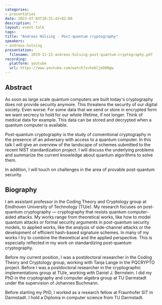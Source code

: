 ```yaml
---
categories:
- presentaties
date: 2023-07-03T10:31:43+02:00
description: ""
layout: event-talk
tags:
title: "Andreas Hülsing - Post-quantum cryptography"
speakers:
- andreas-hulsing
presentation:
  filename: 2019-11-21-andreas-hulsing-post-quantum-cryptography.pdf
recording:
  platform: youtube
  url: https://www.youtube.com/watch?v=hebljeD0Ngw
---
```


## Abstract

As soon as large scale quantum computers are built today's cryptography does not provide security anymore. This threatens the security of our digital society. Even worse: For some data that we send or store in encrypted form we want secrecy to hold for our whole lifetime, if not longer. Think of medical data for example. This data can be stored and decrypted when a quantum computer is available.

Post-quantum cryptography is the study of conventional cryptography in the presence of an adversary with access to a quantum computer. In this talk I will give an overview of the landscape of schemes submitted to the recent NIST standardization project. I will discuss the underlying problems and summarize the current knowledge about quantum algorithms to solve them.

In addition, I will touch on challenges in the area of provable post-quantum security.

## Biography

I am assistant professor in the Coding Theory and Cryptology group at Eindhoven University of Technology (TU/e). My research focuses on post-quantum cryptography — cryptography that resists quantum computer-aided attacks. My works range from theoretical works, like how to model quantum attacks or formal security arguments in post-quantum security models, to applied works, like the analysis of side-channel attacks or the development of efficient hash-based signature schemes. In many of my works I try to combine the theoretical and the applied perspective. This is especially reflected in my work on standardizing post-quantum cryptography.

Before my current position, I was a postdoctoral researcher in the Coding Theory and Cryptology group, working with Tanja Lange in the PQCRYPTO project. Before I was a postdoctoral researcher in the cryptographic implementations group at TU/e, working with Daniel J. Bernstein. I did my PhD in the cryptography and computer algebra group at TU Darmstadt under the supervision of Johannes Buchmann.

Before starting my PhD, I worked as a research fellow at Fraunhofer SIT in Darmstadt. I hold a Diploma in computer science from TU Darmstadt.